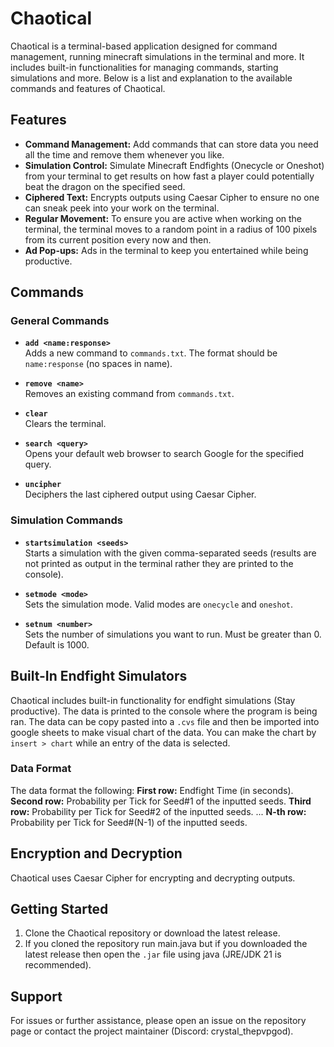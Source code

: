 # Chaotical

Chaotical is a terminal-based application designed for command management, running minecraft simulations in the terminal and more. It includes built-in functionalities for managing commands, starting simulations and more. Below is a list and explanation to the available commands and features of Chaotical.

## Features

- **Command Management:** Add commands that can store data you need all the time and remove them whenever you like.
- **Simulation Control:** Simulate Minecraft Endfights (Onecycle or Oneshot) from your terminal to get results on how fast a player could potentially beat the dragon on the specified seed.
- **Ciphered Text:** Encrypts outputs using Caesar Cipher to ensure no one can sneak peek into your work on the terminal.
- **Regular Movement:** To ensure you are active when working on the terminal, the terminal moves to a random point in a radius of 100 pixels from its current position every now and then.
- **Ad Pop-ups:** Ads in the terminal to keep you entertained while being productive.

## Commands

### General Commands

- **`add <name:response>`**  
  Adds a new command to `commands.txt`. The format should be `name:response` (no spaces in name).

- **`remove <name>`**  
  Removes an existing command from `commands.txt`.

- **`clear`**  
  Clears the terminal.

- **`search <query>`**  
  Opens your default web browser to search Google for the specified query.

- **`uncipher`**  
  Deciphers the last ciphered output using Caesar Cipher.

### Simulation Commands

- **`startsimulation <seeds>`**  
  Starts a simulation with the given comma-separated seeds (results are not printed as output in the terminal rather they are printed to the console).

- **`setmode <mode>`**  
  Sets the simulation mode. Valid modes are `onecycle` and `oneshot`.

- **`setnum <number>`**  
  Sets the number of simulations you want to run. Must be greater than 0. Default is 1000.

## Built-In Endfight Simulators

Chaotical includes built-in functionality for endfight simulations (Stay productive). The data is printed to the console where the program is being ran. The data can be copy pasted into a `.cvs` file and then be imported into google sheets to make visual chart of the data. You can make the chart by `insert > chart` while an entry of the data is selected.

### Data Format

The data format the following:
**First row:** Endfight Time (in seconds).
**Second row:** Probability per Tick for Seed#1 of the inputted seeds.
**Third row:** Probability per Tick for Seed#2 of the inputted seeds.
...
**N-th row:** Probability per Tick for Seed#(N-1) of the inputted seeds.

## Encryption and Decryption

Chaotical uses Caesar Cipher for encrypting and decrypting outputs.

## Getting Started

1. Clone the Chaotical repository or download the latest release.
2. If you cloned the repository run main.java but if you downloaded the latest release then open the `.jar` file using java (JRE/JDK 21 is recommended).

## Support

For issues or further assistance, please open an issue on the repository page or contact the project maintainer (Discord: crystal_thepvpgod).
